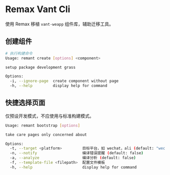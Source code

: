 # Remax Vant Cli

使用 Remax 移植 `vant-weapp` 组件库，辅助迁移工具。

## 创建组件

```bash
# 执行构建命令
Usage: remant create [options] <component>

setup package development grass

Options:
  -i, --ignore-page  create component without page
  -h, --help         display help for command
```

## 快捷选择页面

仅预设开发模式，不应使用与标准构建模式。

```bash
Usage: remant bootstrap [options]

take care pages only concerned about

Options:
  -t, --target <platform>         目标平台，如 wechat，ali (default: "wechat")
  -n, --notify                    编译错误提醒 (default: false)
  -a, --analyze                   编译分析 (default: false)
  -f, --template-file <filepath>  配置文件模板
  -h, --help                      display help for command
```
